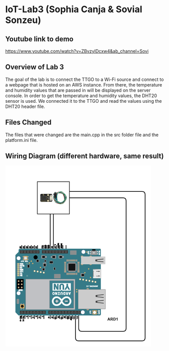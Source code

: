 # IoT-Lab3 (Sophia Canja & Sovial Sonzeu)

## Youtube link to demo
https://www.youtube.com/watch?v=ZBvzylDcxw4&ab_channel=Sovi

## Overview of Lab 3
The goal of the lab is to connect the TTGO to a Wi-Fi source and connect to a webpage that is hosted on an AWS instance. From there, the temperature and humidity values that are passed in will be displayed on the server console. In order to get the temperature and humidity values, the DHT20 sensor is used. We connected it to the TTGO and read the values using the DHT20 header file.

## Files Changed
The files that were changed are the main.cpp in the src folder file and the platform.ini file. 

## Wiring Diagram (different hardware, same result)
![diagram](images/schemeit-Project.png)
